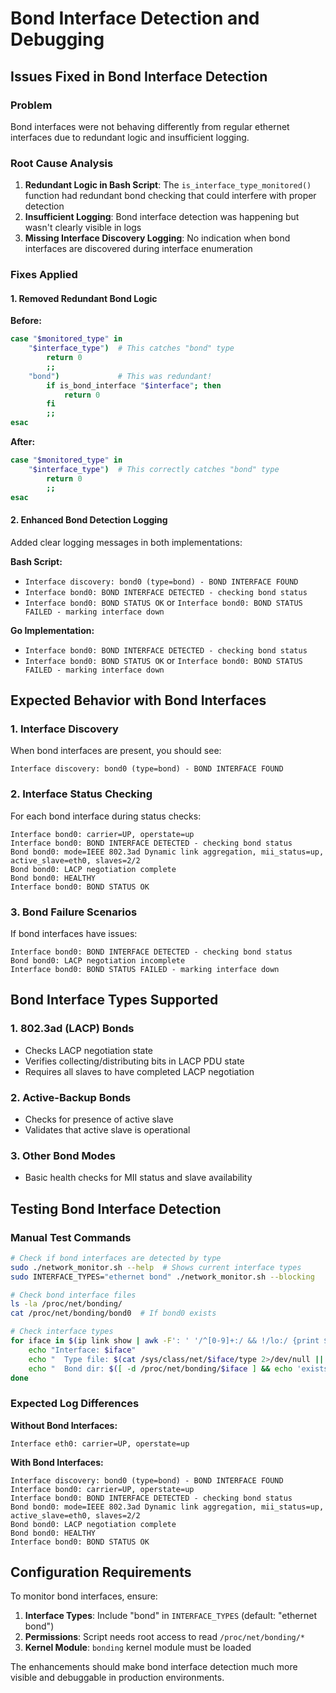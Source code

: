 # Bond Interface Detection and Debugging

## Issues Fixed in Bond Interface Detection

### Problem
Bond interfaces were not behaving differently from regular ethernet interfaces due to redundant logic and insufficient logging.

### Root Cause Analysis

1. **Redundant Logic in Bash Script**: The `is_interface_type_monitored()` function had redundant bond checking that could interfere with proper detection
2. **Insufficient Logging**: Bond interface detection was happening but wasn't clearly visible in logs
3. **Missing Interface Discovery Logging**: No indication when bond interfaces are discovered during interface enumeration

### Fixes Applied

#### 1. Removed Redundant Bond Logic
**Before:**
```bash
case "$monitored_type" in
    "$interface_type")  # This catches "bond" type
        return 0
        ;;
    "bond")             # This was redundant!
        if is_bond_interface "$interface"; then
            return 0
        fi
        ;;
esac
```

**After:**
```bash
case "$monitored_type" in
    "$interface_type")  # This correctly catches "bond" type
        return 0
        ;;
esac
```

#### 2. Enhanced Bond Detection Logging
Added clear logging messages in both implementations:

**Bash Script:**
- `Interface discovery: bond0 (type=bond) - BOND INTERFACE FOUND`
- `Interface bond0: BOND INTERFACE DETECTED - checking bond status`
- `Interface bond0: BOND STATUS OK` or `Interface bond0: BOND STATUS FAILED - marking interface down`

**Go Implementation:**
- `Interface bond0: BOND INTERFACE DETECTED - checking bond status`
- `Interface bond0: BOND STATUS OK` or `Interface bond0: BOND STATUS FAILED - marking interface down`

## Expected Behavior with Bond Interfaces

### 1. Interface Discovery
When bond interfaces are present, you should see:
```
Interface discovery: bond0 (type=bond) - BOND INTERFACE FOUND
```

### 2. Interface Status Checking
For each bond interface during status checks:
```
Interface bond0: carrier=UP, operstate=up
Interface bond0: BOND INTERFACE DETECTED - checking bond status
Bond bond0: mode=IEEE 802.3ad Dynamic link aggregation, mii_status=up, active_slave=eth0, slaves=2/2
Bond bond0: LACP negotiation complete
Bond bond0: HEALTHY
Interface bond0: BOND STATUS OK
```

### 3. Bond Failure Scenarios
If bond interfaces have issues:
```
Interface bond0: BOND INTERFACE DETECTED - checking bond status
Bond bond0: LACP negotiation incomplete
Interface bond0: BOND STATUS FAILED - marking interface down
```

## Bond Interface Types Supported

### 1. 802.3ad (LACP) Bonds
- Checks LACP negotiation state
- Verifies collecting/distributing bits in LACP PDU state
- Requires all slaves to have completed LACP negotiation

### 2. Active-Backup Bonds
- Checks for presence of active slave
- Validates that active slave is operational

### 3. Other Bond Modes
- Basic health checks for MII status and slave availability

## Testing Bond Interface Detection

### Manual Test Commands
```bash
# Check if bond interfaces are detected by type
sudo ./network_monitor.sh --help  # Shows current interface types
sudo INTERFACE_TYPES="ethernet bond" ./network_monitor.sh --blocking

# Check bond interface files
ls -la /proc/net/bonding/
cat /proc/net/bonding/bond0  # If bond0 exists

# Check interface types
for iface in $(ip link show | awk -F': ' '/^[0-9]+:/ && !/lo:/ {print $2}'); do
    echo "Interface: $iface"
    echo "  Type file: $(cat /sys/class/net/$iface/type 2>/dev/null || echo 'missing')"
    echo "  Bond dir: $([ -d /proc/net/bonding/$iface ] && echo 'exists' || echo 'missing')"
done
```

### Expected Log Differences

**Without Bond Interfaces:**
```
Interface eth0: carrier=UP, operstate=up
```

**With Bond Interfaces:**
```
Interface discovery: bond0 (type=bond) - BOND INTERFACE FOUND
Interface bond0: carrier=UP, operstate=up
Interface bond0: BOND INTERFACE DETECTED - checking bond status
Bond bond0: mode=IEEE 802.3ad Dynamic link aggregation, mii_status=up, active_slave=eth0, slaves=2/2
Bond bond0: LACP negotiation complete
Bond bond0: HEALTHY
Interface bond0: BOND STATUS OK
```

## Configuration Requirements

To monitor bond interfaces, ensure:
1. **Interface Types**: Include "bond" in `INTERFACE_TYPES` (default: "ethernet bond")
2. **Permissions**: Script needs root access to read `/proc/net/bonding/*`
3. **Kernel Module**: `bonding` kernel module must be loaded

The enhancements should make bond interface detection much more visible and debuggable in production environments.